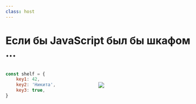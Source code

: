 ```yaml
---
class: host
---
```


# Если бы JavaScript был бы шкафом ...

<div class="wrapper">

```js
const shelf = {
    key1: 42,
    key2: 'Никита',
    key3: true,
}
```

<img src="/images/03-objects/objects-as-shelf.svg">
</div>

<style>
.wrapper {
    display: flex;
    justify-content: space-between;
    align-items: center;
    gap: 1rem;
}
.wrapper div,
img {
    flex: 1;
    max-width: 40%;
}

img {
    /*flex: 1;*/
    max-width: 50%;
}

.host code {
    font-size: 1.25rem;
}
</style>

